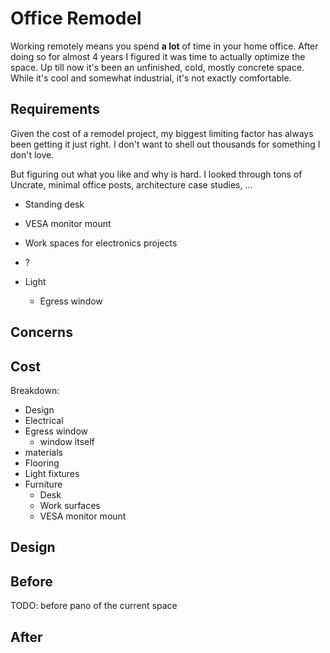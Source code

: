 
# Office Remodel

Working remotely means you spend **a lot** of time in your home office. After
doing so for almost 4 years I figured it was time to actually optimize the
space. Up till now it's been an unfinished, cold, mostly concrete space. While
it's cool and somewhat industrial, it's not exactly comfortable.

## Requirements

Given the cost of a remodel project, my biggest limiting factor has always been
getting it just right. I don't want to shell out thousands for something I don't
love.

But figuring out what you like and why is hard. I looked through tons of
Uncrate, minimal office posts, architecture case studies, ...

- Standing desk
- VESA monitor mount
- Work spaces for electronics projects
- ?

- Light
  - Egress window

## Concerns

## Cost

Breakdown:

- Design
- Electrical
- Egress window
  - window itself
- materials
- Flooring
- Light fixtures
- Furniture
  - Desk
  - Work surfaces
  - VESA monitor mount

## Design

## Before

TODO: before pano of the current space

## After

